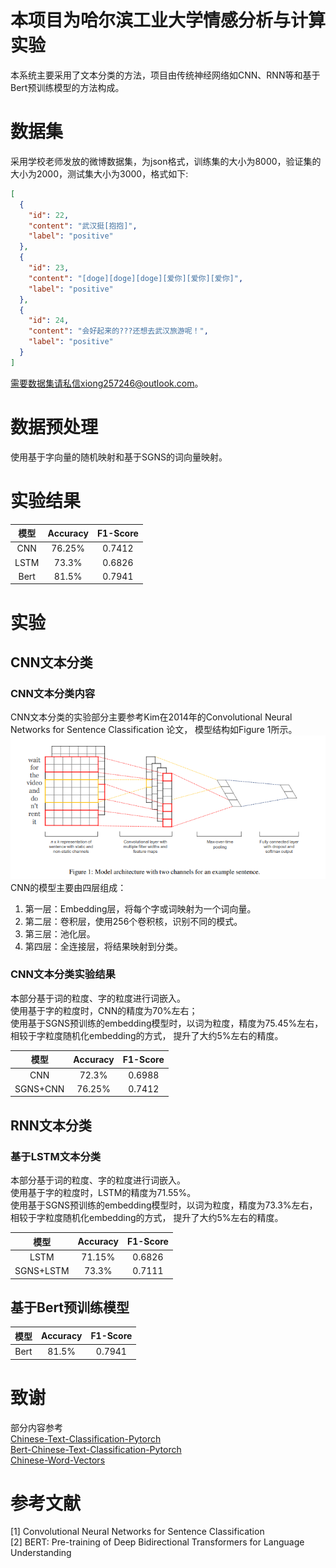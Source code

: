 # 本项目为哈尔滨工业大学情感分析与计算实验
本系统主要采用了文本分类的方法，项目由传统神经网络如CNN、RNN等和基于Bert预训练模型的方法构成。  

# 数据集
采用学校老师发放的微博数据集，为json格式，训练集的大小为8000，验证集的大小为2000，测试集大小为3000，格式如下:  
```json
[
  {
    "id": 22,
    "content": "武汉挺[抱抱]",
    "label": "positive"
  },
  {
    "id": 23,
    "content": "[doge][doge][doge][爱你][爱你][爱你]",
    "label": "positive"
  },
  {
    "id": 24,
    "content": "会好起来的???还想去武汉旅游呢！",
    "label": "positive"
  }
]
```
需要数据集请私信xiong257246@outlook.com。  

# 数据预处理
使用基于字向量的随机映射和基于SGNS的词向量映射。


# 实验结果 


|模型|Accuracy|F1-Score|
|:---:|:---:|:---:|
|CNN|76.25%|0.7412|
|LSTM|73.3%|0.6826|
|Bert|81.5%|0.7941|



# 实验
## CNN文本分类
### CNN文本分类内容
CNN文本分类的实验部分主要参考Kim在2014年的Convolutional Neural Networks for Sentence Classification 论文，
模型结构如Figure 1所示。  
![Figure 1](README/images/CnnFigure1.png)  
CNN的模型主要由四层组成：  
<ol>
<li>第一层：Embedding层，将每个字或词映射为一个词向量。</li>
<li>第二层：卷积层，使用256个卷积核，识别不同的模式。</li>
<li>第三层：池化层。</li>
<li>第四层：全连接层，将结果映射到分类。</li>
</ol>

### CNN文本分类实验结果
本部分基于词的粒度、字的粒度进行词嵌入。  
使用基于字的粒度时，CNN的精度为70%左右；  
使用基于SGNS预训练的embedding模型时，以词为粒度，精度为75.45%左右，相较于字粒度随机化embedding的方式， 提升了大约5%左右的精度。      

|模型|Accuracy|F1-Score|
|:---:|:---:|:---:|  
|CNN|72.3%|0.6988|
|SGNS+CNN|76.25%|0.7412|  



## RNN文本分类
### 基于LSTM文本分类
本部分基于词的粒度、字的粒度进行词嵌入。  
使用基于字的粒度时，LSTM的精度为71.55%。    
使用基于SGNS预训练的embedding模型时，以词为粒度，精度为73.3%左右，相较于字粒度随机化embedding的方式， 提升了大约5%左右的精度。  

|模型|Accuracy|F1-Score|  
|:---:|:---:|:---:|  
|LSTM|71.15%|0.6826|
|SGNS+LSTM|73.3%|0.7111|  

## 基于Bert预训练模型

|模型|Accuracy|F1-Score|  
|:---:|:---:|:---:|  
|Bert|81.5%|0.7941|




# 致谢    
部分内容参考  
[Chinese-Text-Classification-Pytorch](https://github.com/649453932/Chinese-Text-Classification-Pytorch)  
[Bert-Chinese-Text-Classification-Pytorch](https://github.com/649453932/Bert-Chinese-Text-Classification-Pytorch)  
[Chinese-Word-Vectors](https://github.com/Embedding/Chinese-Word-Vectors)

# 参考文献
[1] Convolutional Neural Networks for Sentence Classification  
[2] BERT: Pre-training of Deep Bidirectional Transformers for Language Understanding  




